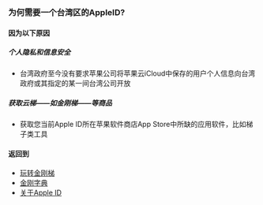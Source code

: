 ### 为何需要一个台湾区的AppleID?
#### 因为以下原因
##### 个人隐私和信息安全
- 台湾政府至今没有要求苹果公司将苹果云iCloud中保存的用户个人信息向台湾政府或其指定的某一间台湾公司开放

##### 获取云梯——如金刚梯——等商品
- 获取您当前Apple ID所在苹果软件商店App Store中所缺的应用软件，比如梯子类工具

#### 返回到
- [玩转金刚梯](https://github.com/a2zitpro/web/blob/master/LadderFree/A.md)
- [金刚字典](https://github.com/a2zitpro/web/blob/master/LadderFree/kkDictionary/KKDictionary.md)
- [关于Apple ID](https://github.com/a2zitpro/web/blob/master/LadderFree/kkDictionary/kkAppLadder/iOS/AppleIDList.md)
